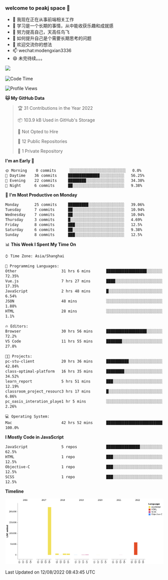### welcome to peakj space 👋



- 🔭 我现在正在从事前端相关工作
- 🌱 学习是一个长期的事情，从中能收获乐趣和成就感
- 👯 努力提高自己，天高任鸟飞
- 🤔 如何提升自己是个需要长期思考的问题
- 💬 欢迎交流你的想法
- 📫 wechat:modengxian3336
- 😄 未完待续。。。

![](https://s2.ax1x.com/2019/06/28/ZKxc4J.jpg)

<!--START_SECTION:waka-->
![Code Time](http://img.shields.io/badge/Code%20Time-0%20secs-blue)

![Profile Views](http://img.shields.io/badge/Profile%20Views-0-blue)

**🐱 My GitHub Data** 

> 🏆 31 Contributions in the Year 2022
 > 
> 📦 103.9 kB Used in GitHub's Storage 
 > 
> 🚫 Not Opted to Hire
 > 
> 📜 12 Public Repositories 
 > 
> 🔑 1 Private Repository 
 > 
**I'm an Early 🐤** 

```text
🌞 Morning    0 commits      ░░░░░░░░░░░░░░░░░░░░░░░░░   0.0% 
🌆 Daytime    36 commits     ██████████████░░░░░░░░░░░   56.25% 
🌃 Evening    22 commits     ████████░░░░░░░░░░░░░░░░░   34.38% 
🌙 Night      6 commits      ██░░░░░░░░░░░░░░░░░░░░░░░   9.38%

```
📅 **I'm Most Productive on Monday** 

```text
Monday       25 commits     █████████░░░░░░░░░░░░░░░░   39.06% 
Tuesday      7 commits      ██░░░░░░░░░░░░░░░░░░░░░░░   10.94% 
Wednesday    7 commits      ██░░░░░░░░░░░░░░░░░░░░░░░   10.94% 
Thursday     3 commits      █░░░░░░░░░░░░░░░░░░░░░░░░   4.69% 
Friday       8 commits      ███░░░░░░░░░░░░░░░░░░░░░░   12.5% 
Saturday     6 commits      ██░░░░░░░░░░░░░░░░░░░░░░░   9.38% 
Sunday       8 commits      ███░░░░░░░░░░░░░░░░░░░░░░   12.5%

```


📊 **This Week I Spent My Time On** 

```text
⌚︎ Time Zone: Asia/Shanghai

💬 Programming Languages: 
Other                    31 hrs 6 mins       ██████████████████░░░░░░░   72.35% 
Vue.js                   7 hrs 27 mins       ████░░░░░░░░░░░░░░░░░░░░░   17.35% 
JavaScript               2 hrs 48 mins       █░░░░░░░░░░░░░░░░░░░░░░░░   6.54% 
JSON                     48 mins             ░░░░░░░░░░░░░░░░░░░░░░░░░   1.88% 
HTML                     28 mins             ░░░░░░░░░░░░░░░░░░░░░░░░░   1.1%

🔥 Editors: 
Browser                  30 hrs 56 mins      ██████████████████░░░░░░░   72.2% 
VS Code                  11 hrs 55 mins      ███████░░░░░░░░░░░░░░░░░░   27.8%

🐱‍💻 Projects: 
pc-stu-client            20 hrs 36 mins      ██████████░░░░░░░░░░░░░░░   42.84% 
class-optimal-platform   16 hrs 35 mins      ████████░░░░░░░░░░░░░░░░░   34.52% 
learn_report             5 hrs 51 mins       ███░░░░░░░░░░░░░░░░░░░░░░   12.19% 
classroom_project_resourc3 hrs 17 mins       █░░░░░░░░░░░░░░░░░░░░░░░░   6.86% 
pc_oasis_interation_playe1 hr 5 mins         ░░░░░░░░░░░░░░░░░░░░░░░░░   2.26%

💻 Operating System: 
Mac                      42 hrs 52 mins      █████████████████████████   100.0%

```

**I Mostly Code in JavaScript** 

```text
JavaScript               5 repos             ███████████████░░░░░░░░░░   62.5% 
HTML                     1 repo              ███░░░░░░░░░░░░░░░░░░░░░░   12.5% 
Objective-C              1 repo              ███░░░░░░░░░░░░░░░░░░░░░░   12.5% 
SCSS                     1 repo              ███░░░░░░░░░░░░░░░░░░░░░░   12.5%

```


**Timeline**

![Chart not found](https://raw.githubusercontent.com/PeakJ/PeakJ/master/charts/bar_graph.png) 


 Last Updated on 12/08/2022 08:43:45 UTC
<!--END_SECTION:waka-->
